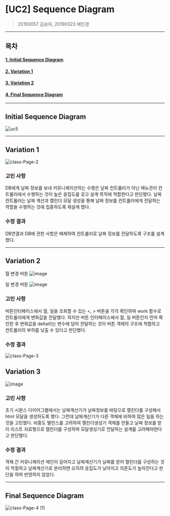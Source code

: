 # [UC2] Sequence Diagram

> 20193057 김승아, 20190323 배인경

<hr/>

## 목차

#### [1. Initial Sequence Diagram](#Initial-Sequence-Diagram)

#### [2. Variation 1](#Variation-1)

#### [3. Variation 2](#Variation-2)

#### [4. Final Sequence Diagram](#Final-Sequence-Diagram)

<hr/>

## Initial Sequence Diagram

![uc5](https://user-images.githubusercontent.com/52988414/118357468-52ee7780-b5b5-11eb-9e57-86a5f6e54e57.png)

<hr/>

## Variation 1

![class-Page-2](https://user-images.githubusercontent.com/52988414/118362459-88519000-b5ca-11eb-930b-8072e8da5e19.png)

### 고민 사항

DB에게 날짜 정보를 보내 커뮤니케이션하는 수행은 날짜 컨트롤러가 아닌 메뉴관리 컨트롤러에서 수행하는 것이 높은 응집도를 갖고 설계 목적에 적합한다고 판단했다. 날짜 컨트롤러는 날짜 계산과 캘린더 모달 생성을 통해 날짜 정보를 컨트롤러에게 전달하는 역할을 수행하는 것에 집중하도록 재설계 했다.

### 수정 결과

DB연결과 DB에 관한 사항은 배제하여 컨트롤러로 날짜 정보를 전달하도록 구조를 설계했다.

<hr/>

## Variation 2

월 변경 버튼
![image](https://user-images.githubusercontent.com/52988414/118362711-9bb12b00-b5cb-11eb-9123-7a6042bc20fc.png)

일 변경 버튼
![image](https://user-images.githubusercontent.com/52988414/118362724-a370cf80-b5cb-11eb-93d6-a119b657d481.png)

### 고민 사항

버튼인터페이스에서 월, 일을 조회할 수 있는 <, > 버튼을 각각 확인하여 work 함수로 컨트롤러에게 변화값을 전달했다. 하지만 버튼 인터페이스에서 월, 일 버튼인지 먼저 확인한 후 변화값을 delta라는 변수에 담아 전달하는 것이 버튼 객체의 구조에 적합하고 컨트롤러의 부하를 낮출 수 있다고 판단했다.

### 수정 결과

![class-Page-3](https://user-images.githubusercontent.com/52988414/118362457-87b8f980-b5ca-11eb-9660-b2585ee67be7.png)

## Variation 3

![image](https://user-images.githubusercontent.com/52988414/118362858-7a047380-b5cc-11eb-8b4b-f0f2ee740159.png)

### 고민 사항

초기 시퀀스 다이어그램에서는 날짜계산기가 날짜정보를 바탕으로 캘린더를 구성해서 html 모달을 생성하도록 했다. 그런데 날짜계산기가 다른 객체에 비하여 많은 일을 하는 것을 고민했다. 비중도 밸런스를 고려하여 캘린더생성기 객체를 만들고 날짜 정보를 받아 리스트 자료형으로 캘린더를 구성하여 모달생성기로 전달하는 설계를 고려해야한다고 판단했다.

### 수정 결과

객체 간 커뮤니케이션 체인이 길어지고 날짜계산기가 날짜를 얻어 캘린더를 구성하는 것이 적절하고 날짜계산기로 분리하면 오히려 응집도가 낮아지고 의존도가 높아진다고 판단을 하여 반영하지 않았다.

<hr/>

## Final Sequence Diagram

![class-Page-4 (1)](https://user-images.githubusercontent.com/52988414/118362458-88519000-b5ca-11eb-9042-0e93f67f250c.png)
